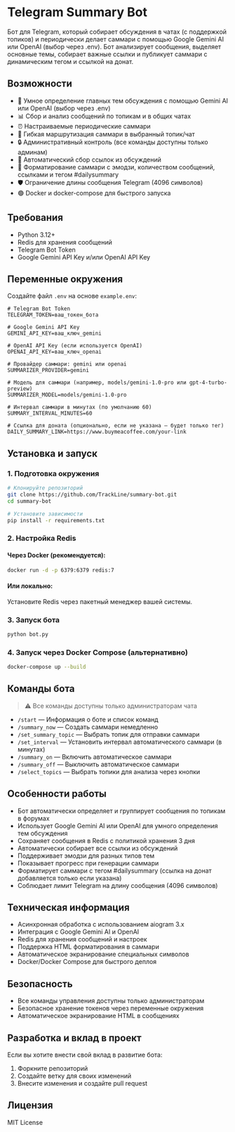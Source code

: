 # Telegram Summary Bot

Бот для Telegram, который собирает обсуждения в чатах (с поддержкой топиков) и периодически делает саммари с помощью Google Gemini AI или OpenAI (выбор через .env). Бот анализирует сообщения, выделяет основные темы, собирает важные ссылки и публикует саммари с динамическим тегом и ссылкой на донат.

## Возможности
- 🤖 Умное определение главных тем обсуждения с помощью Gemini AI или OpenAI (выбор через .env)
- 📊 Сбор и анализ сообщений по топикам и в общих чатах
- ⏰ Настраиваемые периодические саммари
- 📍 Гибкая маршрутизация саммари в выбранный топик/чат
- 🔒 Административный контроль (все команды доступны только админам)
- 🔗 Автоматический сбор ссылок из обсуждений
- 📝 Форматирование саммари с эмодзи, количеством сообщений, ссылками и тегом #dailysummary
- 🛡️ Ограничение длины сообщения Telegram (4096 символов)
- 🟢 Docker и docker-compose для быстрого запуска

## Требования
- Python 3.12+
- Redis для хранения сообщений
- Telegram Bot Token
- Google Gemini API Key и/или OpenAI API Key

## Переменные окружения
Создайте файл `.env` на основе `example.env`:
```env
# Telegram Bot Token
TELEGRAM_TOKEN=ваш_токен_бота

# Google Gemini API Key
GEMINI_API_KEY=ваш_ключ_gemini

# OpenAI API Key (если используется OpenAI)
OPENAI_API_KEY=ваш_ключ_openai

# Провайдер саммари: gemini или openai
SUMMARIZER_PROVIDER=gemini

# Модель для саммари (например, models/gemini-1.0-pro или gpt-4-turbo-preview)
SUMMARIZER_MODEL=models/gemini-1.0-pro

# Интервал саммари в минутах (по умолчанию 60)
SUMMARY_INTERVAL_MINUTES=60

# Ссылка для доната (опционально, если не указана — будет только тег)
DAILY_SUMMARY_LINK=https://www.buymeacoffee.com/your-link
```

## Установка и запуск

### 1. Подготовка окружения
```bash
# Клонируйте репозиторий
git clone https://github.com/TrackLine/summary-bot.git
cd summary-bot

# Установите зависимости
pip install -r requirements.txt
```

### 2. Настройка Redis

#### Через Docker (рекомендуется):
```bash
docker run -d -p 6379:6379 redis:7
```

#### Или локально:
Установите Redis через пакетный менеджер вашей системы.

### 3. Запуск бота
```bash
python bot.py
```

### 4. Запуск через Docker Compose (альтернативно)
```bash
docker-compose up --build
```

## Команды бота
> ⚠️ Все команды доступны только администраторам чата

- `/start` — Информация о боте и список команд
- `/summary_now` — Создать саммари немедленно
- `/set_summary_topic` — Выбрать топик для отправки саммари
- `/set_interval` — Установить интервал автоматического саммари (в минутах)
- `/summary_on` — Включить автоматическое саммари
- `/summary_off` — Выключить автоматическое саммари
- `/select_topics` — Выбрать топики для анализа через кнопки

## Особенности работы
- Бот автоматически определяет и группирует сообщения по топикам в форумах
- Использует Google Gemini AI или OpenAI для умного определения тем обсуждения
- Сохраняет сообщения в Redis с политикой хранения 3 дня
- Автоматически собирает все ссылки из обсуждений
- Поддерживает эмодзи для разных типов тем
- Показывает прогресс при генерации саммари
- Форматирует саммари с тегом #dailysummary (ссылка на донат добавляется только если указана)
- Соблюдает лимит Telegram на длину сообщения (4096 символов)

## Техническая информация
- Асинхронная обработка с использованием aiogram 3.x
- Интеграция с Google Gemini AI и OpenAI
- Redis для хранения сообщений и настроек
- Поддержка HTML форматирования в саммари
- Автоматическое экранирование специальных символов
- Docker/Docker Compose для быстрого деплоя

## Безопасность
- Все команды управления доступны только администраторам
- Безопасное хранение токенов через переменные окружения
- Автоматическое экранирование HTML в сообщениях

## Разработка и вклад в проект
Если вы хотите внести свой вклад в развитие бота:
1. Форкните репозиторий
2. Создайте ветку для своих изменений
3. Внесите изменения и создайте pull request

## Лицензия
MIT License